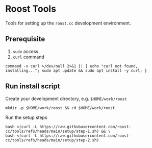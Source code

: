 # Roost Tools

Tools for setting up the `roost.cc` development environment.

## Prerequisite
1. `sudo` access.  
2. `curl` command
```
command -v curl >/dev/null 2>&1 || { echo "curl not found, installing..."; sudo apt update && sudo apt install -y curl; }
```

## Run install script
Create your development directory, e.g. `$HOME/work/roost`
```
mkdir -p $HOME/work/roost && cd $HOME/work/roost

```
Run the setup steps
```
bash <(curl -L https://raw.githubusercontent.com/roost-cc/tools/refs/heads/main/setup/step-1.sh) && \
bash <(curl -L https://raw.githubusercontent.com/roost-cc/tools/refs/heads/main/setup/step-2.sh) 
```
